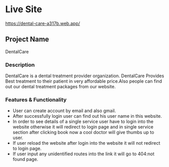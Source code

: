 # Live Site
https://dental-care-a317b.web.app/


## Project Name
DentalCare


### Description
DentalCare is a dental treatment provider organization. DentalCare Provides Best treatment to their patient in very affordable price.Also people can find out our dental treatment packages from our website.

### Features & Functionality
* User can create account by email and also gmail.
* After successfully login user can find out his user name in this website.
* In order to see details of a single service user have to login into the website otherwise it will redirect to login page and in single service section after clicking book now a cool doctor will give thumbs up to user.
* If user reload the website after login into the website it will not redirect to login page.
* If user input any unidentified routes into the link it will go to 404:not found page.
